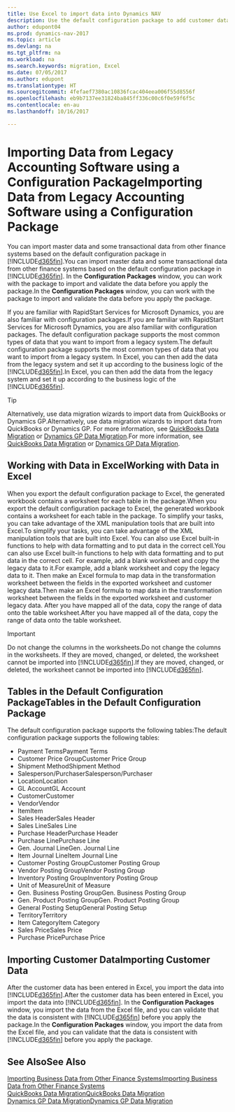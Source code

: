 ```yaml
---
title: Use Excel to import data into Dynamics NAV
description: Use the default configuration package to add customer data in Excel and import the data back into Dynamics NAV.
author: edupont04
ms.prod: dynamics-nav-2017
ms.topic: article
ms.devlang: na
ms.tgt_pltfrm: na
ms.workload: na
ms.search.keywords: migration, Excel
ms.date: 07/05/2017
ms.author: edupont
ms.translationtype: HT
ms.sourcegitcommit: 4fefaef7380ac10836fcac404eea006f55d8556f
ms.openlocfilehash: eb9b7137ee31824ba845ff336c00c6f0e59f6f5c
ms.contentlocale: en-au
ms.lasthandoff: 10/16/2017

---
```

# <a name="importing-data-from-legacy-accounting-software-using-a-configuration-package"></a><span data-ttu-id="b2494-103">Importing Data from Legacy Accounting Software using a Configuration Package</span><span class="sxs-lookup"><span data-stu-id="b2494-103">Importing Data from Legacy Accounting Software using a Configuration Package</span></span>
<span data-ttu-id="b2494-104">You can import master data and some transactional data from other finance systems based on the default configuration package in [!INCLUDE[d365fin](includes/d365fin_md.md)].</span><span class="sxs-lookup"><span data-stu-id="b2494-104">You can import master data and some transactional data from other finance systems based on the default configuration package in [!INCLUDE[d365fin](includes/d365fin_md.md)].</span></span> <span data-ttu-id="b2494-105">In the **Configuration Packages** window, you can work with the package to import and validate the data before you apply the package.</span><span class="sxs-lookup"><span data-stu-id="b2494-105">In the **Configuration Packages** window, you can work with the package to import and validate the data before you apply the package.</span></span>  

<span data-ttu-id="b2494-106">If you are familiar with RapidStart Services for Microsoft Dynamics, you are also familiar with configuration packages.</span><span class="sxs-lookup"><span data-stu-id="b2494-106">If you are familiar with RapidStart Services for Microsoft Dynamics, you are also familiar with configuration packages.</span></span> <span data-ttu-id="b2494-107">The default configuration package supports the most common types of data that you want to import from a legacy system.</span><span class="sxs-lookup"><span data-stu-id="b2494-107">The default configuration package supports the most common types of data that you want to import from a legacy system.</span></span> <span data-ttu-id="b2494-108">In Excel, you can then add the data from the legacy system and set it up according to the business logic of the [!INCLUDE[d365fin](includes/d365fin_md.md)].</span><span class="sxs-lookup"><span data-stu-id="b2494-108">In Excel, you can then add the data from the legacy system and set it up according to the business logic of the [!INCLUDE[d365fin](includes/d365fin_md.md)].</span></span>  

> [!TIP]  
>   <span data-ttu-id="b2494-109">Alternatively, use data migration wizards to import data from QuickBooks or Dynamics GP.</span><span class="sxs-lookup"><span data-stu-id="b2494-109">Alternatively, use data migration wizards to import data from QuickBooks or Dynamics GP.</span></span> <span data-ttu-id="b2494-110">For more information, see [QuickBooks Data Migration](ui-extensions-quickbooks-data-migration.md) or [Dynamics GP Data Migration](ui-extensions-dynamicsgp-data-migration.md).</span><span class="sxs-lookup"><span data-stu-id="b2494-110">For more information, see [QuickBooks Data Migration](ui-extensions-quickbooks-data-migration.md) or [Dynamics GP Data Migration](ui-extensions-dynamicsgp-data-migration.md).</span></span>  

## <a name="working-with-data-in-excel"></a><span data-ttu-id="b2494-111">Working with Data in Excel</span><span class="sxs-lookup"><span data-stu-id="b2494-111">Working with Data in Excel</span></span>
<span data-ttu-id="b2494-112">When you export the default configuration package to Excel, the generated workbook contains a worksheet for each table in the package.</span><span class="sxs-lookup"><span data-stu-id="b2494-112">When you export the default configuration package to Excel, the generated workbook contains a worksheet for each table in the package.</span></span> <span data-ttu-id="b2494-113">To simplify your tasks, you can take advantage of the XML manipulation tools that are built into Excel.</span><span class="sxs-lookup"><span data-stu-id="b2494-113">To simplify your tasks, you can take advantage of the XML manipulation tools that are built into Excel.</span></span> <span data-ttu-id="b2494-114">You can also use Excel built-in functions to help with data formatting and to put data in the correct cell.</span><span class="sxs-lookup"><span data-stu-id="b2494-114">You can also use Excel built-in functions to help with data formatting and to put data in the correct cell.</span></span> <span data-ttu-id="b2494-115">For example, add a blank worksheet and copy the legacy data to it.</span><span class="sxs-lookup"><span data-stu-id="b2494-115">For example, add a blank worksheet and copy the legacy data to it.</span></span> <span data-ttu-id="b2494-116">Then make an Excel formula to map data in the transformation worksheet between the fields in the exported worksheet and customer legacy data.</span><span class="sxs-lookup"><span data-stu-id="b2494-116">Then make an Excel formula to map data in the transformation worksheet between the fields in the exported worksheet and customer legacy data.</span></span> <span data-ttu-id="b2494-117">After you have mapped all of the data, copy the range of data onto the table worksheet.</span><span class="sxs-lookup"><span data-stu-id="b2494-117">After you have mapped all of the data, copy the range of data onto the table worksheet.</span></span>  

> [!IMPORTANT]  
>  <span data-ttu-id="b2494-118">Do not change the columns in the worksheets.</span><span class="sxs-lookup"><span data-stu-id="b2494-118">Do not change the columns in the worksheets.</span></span> <span data-ttu-id="b2494-119">If they are moved, changed, or deleted, the worksheet cannot be imported into [!INCLUDE[d365fin](includes/d365fin_md.md)].</span><span class="sxs-lookup"><span data-stu-id="b2494-119">If they are moved, changed, or deleted, the worksheet cannot be imported into [!INCLUDE[d365fin](includes/d365fin_md.md)].</span></span>

## <a name="tables-in-the-default-configuration-package"></a><span data-ttu-id="b2494-120">Tables in the Default Configuration Package</span><span class="sxs-lookup"><span data-stu-id="b2494-120">Tables in the Default Configuration Package</span></span>
<span data-ttu-id="b2494-121">The default configuration package supports the following tables:</span><span class="sxs-lookup"><span data-stu-id="b2494-121">The default configuration package supports the following tables:</span></span>

-   <span data-ttu-id="b2494-122">Payment Terms</span><span class="sxs-lookup"><span data-stu-id="b2494-122">Payment Terms</span></span>
-   <span data-ttu-id="b2494-123">Customer Price Group</span><span class="sxs-lookup"><span data-stu-id="b2494-123">Customer Price Group</span></span>
-   <span data-ttu-id="b2494-124">Shipment Method</span><span class="sxs-lookup"><span data-stu-id="b2494-124">Shipment Method</span></span>
-   <span data-ttu-id="b2494-125">Salesperson/Purchaser</span><span class="sxs-lookup"><span data-stu-id="b2494-125">Salesperson/Purchaser</span></span>
-   <span data-ttu-id="b2494-126">Location</span><span class="sxs-lookup"><span data-stu-id="b2494-126">Location</span></span>
-   <span data-ttu-id="b2494-127">GL Account</span><span class="sxs-lookup"><span data-stu-id="b2494-127">GL Account</span></span>
-   <span data-ttu-id="b2494-128">Customer</span><span class="sxs-lookup"><span data-stu-id="b2494-128">Customer</span></span>
-   <span data-ttu-id="b2494-129">Vendor</span><span class="sxs-lookup"><span data-stu-id="b2494-129">Vendor</span></span>
-   <span data-ttu-id="b2494-130">Item</span><span class="sxs-lookup"><span data-stu-id="b2494-130">Item</span></span>
-   <span data-ttu-id="b2494-131">Sales Header</span><span class="sxs-lookup"><span data-stu-id="b2494-131">Sales Header</span></span>
-   <span data-ttu-id="b2494-132">Sales Line</span><span class="sxs-lookup"><span data-stu-id="b2494-132">Sales Line</span></span>
-   <span data-ttu-id="b2494-133">Purchase Header</span><span class="sxs-lookup"><span data-stu-id="b2494-133">Purchase Header</span></span>
-   <span data-ttu-id="b2494-134">Purchase Line</span><span class="sxs-lookup"><span data-stu-id="b2494-134">Purchase Line</span></span>
-   <span data-ttu-id="b2494-135">Gen. Journal Line</span><span class="sxs-lookup"><span data-stu-id="b2494-135">Gen. Journal Line</span></span>
-   <span data-ttu-id="b2494-136">Item Journal Line</span><span class="sxs-lookup"><span data-stu-id="b2494-136">Item Journal Line</span></span>
-   <span data-ttu-id="b2494-137">Customer Posting Group</span><span class="sxs-lookup"><span data-stu-id="b2494-137">Customer Posting Group</span></span>
-   <span data-ttu-id="b2494-138">Vendor Posting Group</span><span class="sxs-lookup"><span data-stu-id="b2494-138">Vendor Posting Group</span></span>
-   <span data-ttu-id="b2494-139">Inventory Posting Group</span><span class="sxs-lookup"><span data-stu-id="b2494-139">Inventory Posting Group</span></span>
-   <span data-ttu-id="b2494-140">Unit of Measure</span><span class="sxs-lookup"><span data-stu-id="b2494-140">Unit of Measure</span></span>
-   <span data-ttu-id="b2494-141">Gen. Business Posting Group</span><span class="sxs-lookup"><span data-stu-id="b2494-141">Gen. Business Posting Group</span></span>
-   <span data-ttu-id="b2494-142">Gen. Product Posting Group</span><span class="sxs-lookup"><span data-stu-id="b2494-142">Gen. Product Posting Group</span></span>
-   <span data-ttu-id="b2494-143">General Posting Setup</span><span class="sxs-lookup"><span data-stu-id="b2494-143">General Posting Setup</span></span>
-   <span data-ttu-id="b2494-144">Territory</span><span class="sxs-lookup"><span data-stu-id="b2494-144">Territory</span></span>
-   <span data-ttu-id="b2494-145">Item Category</span><span class="sxs-lookup"><span data-stu-id="b2494-145">Item Category</span></span>
-   <span data-ttu-id="b2494-146">Sales Price</span><span class="sxs-lookup"><span data-stu-id="b2494-146">Sales Price</span></span>
-   <span data-ttu-id="b2494-147">Purchase Price</span><span class="sxs-lookup"><span data-stu-id="b2494-147">Purchase Price</span></span>

## <a name="importing-customer-data"></a><span data-ttu-id="b2494-148">Importing Customer Data</span><span class="sxs-lookup"><span data-stu-id="b2494-148">Importing Customer Data</span></span>
<span data-ttu-id="b2494-149">After the customer data has been entered in Excel, you import the data into [!INCLUDE[d365fin](includes/d365fin_md.md)].</span><span class="sxs-lookup"><span data-stu-id="b2494-149">After the customer data has been entered in Excel, you import the data into [!INCLUDE[d365fin](includes/d365fin_md.md)].</span></span> <span data-ttu-id="b2494-150">In the **Configuration Packages** window, you import the data from the Excel file, and you can validate that the data is consistent with [!INCLUDE[d365fin](includes/d365fin_md.md)] before you apply the package.</span><span class="sxs-lookup"><span data-stu-id="b2494-150">In the **Configuration Packages** window, you import the data from the Excel file, and you can validate that the data is consistent with [!INCLUDE[d365fin](includes/d365fin_md.md)] before you apply the package.</span></span>

## <a name="see-also"></a><span data-ttu-id="b2494-151">See Also</span><span class="sxs-lookup"><span data-stu-id="b2494-151">See Also</span></span>
[<span data-ttu-id="b2494-152">Importing Business Data from Other Finance Systems</span><span class="sxs-lookup"><span data-stu-id="b2494-152">Importing Business Data from Other Finance Systems</span></span>](upload-data.md)  
[<span data-ttu-id="b2494-153">QuickBooks Data Migration</span><span class="sxs-lookup"><span data-stu-id="b2494-153">QuickBooks Data Migration</span></span>](ui-extensions-quickbooks-data-migration.md)  
[<span data-ttu-id="b2494-154">Dynamics GP Data Migration</span><span class="sxs-lookup"><span data-stu-id="b2494-154">Dynamics GP Data Migration</span></span>](ui-extensions-dynamicsgp-data-migration.md)

